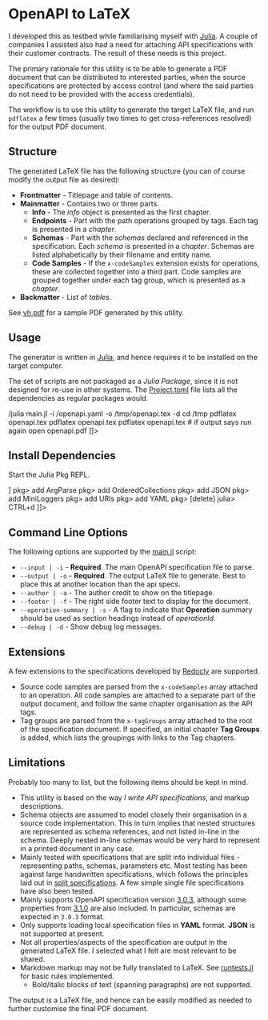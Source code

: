 # OpenAPI to LaTeX

I developed this as testbed while familiarising myself with 
[Julia](https://julialang.org/).  A couple of companies I assisted also had a need for 
attaching API specifications with their customer contracts. The result of these needs 
is this project.

The primary rationale for this utility is to be able to generate a PDF document that can 
be distributed to interested parties, when the source specifications are protected by access 
control (and where the said parties do not need to be provided with the access credentials).

The workflow is to use this utility to generate the target LaTeX file, and run `pdflatex`
a few times (usually two times to get cross-references resolved) for the output PDF document.

## Structure
The generated LaTeX file has the following structure (you can of course modify the output 
file as desired):

* **Frontmatter** - Titlepage and table of contents.
* **Mainmatter** - Contains two or three parts.
  * **Info** - The *info* object is presented as the first chapter.
  * **Endpoints** - Part with the path operations grouped by tags. Each tag is presented in 
    a *chapter*.
  * **Schemas** - Part with the *schemas* declared and referenced in the specification. 
    Each *schema* is presented in a *chapter*. Schemas are listed alphabetically by their 
    filename and entity name.
  * **Code Samples** - If the `x-codeSamples` extension exists for operations, these are 
    collected together into a third part. Code samples are grouped together under each 
    tag group, which is presented as a *chapter*.
* **Backmatter** - List of *tables*.

See [vh.pdf](https://github.com/sptrakesh/openapi2latex/blob/master/vh.pdf) for a sample 
PDF generated by this utility.

## Usage
The generator is written in [Julia](https://julialang.org/), and hence requires it to be 
installed on the target computer.

The set of scripts are not packaged as a *Julia Package*, since it is not designed for 
re-use in other systems. The [Project.toml](https://github.com/sptrakesh/openapi2latex/blob/master/Project.toml)
file lists all the dependencies as regular packages would.

<code-block lang="shell" collapsible="true">
<![CDATA[
cd <path to checked out scripts>
<path to>/julia main.jl -i <path to>/openapi.yaml -o /tmp/openapi.tex -d
cd /tmp
pdflatex openapi.tex
pdflatex openapi.tex
pdflatex openapi.tex # if output says run again
open openapi.pdf
]]>
</code-block>

## Install Dependencies
Start the Julia Pkg REPL.

<code-block lang="shell" collapsible="true">
<![CDATA[
julia> ]
pkg> add ArgParse
pkg> add OrderedCollections
pkg> add JSON
pkg> add MiniLoggers
pkg> add URIs
pkg> add YAML
pkg> [delete]
julia> CTRL+d
]]>
</code-block>

## Command Line Options
The following options are supported by the 
[main.jl](https://github.com/sptrakesh/openapi2latex/blob/master/main.jl) script:

* `--input | -i` - **Required**. The main OpenAPI specification file to parse.
* `--output | -o` - **Required**. The output LaTeX file to generate. Best to place this at 
  another location than the api specs.
* `--author | -a` - The author credit to show on the titlepage.
* `--footer | -f` - The right side footer text to display for the document.
* `--operation-summary | -s` - A flag to indicate that **Operation** summary should be used 
  as section headings instead of *operationId*.
* `--debug | -d` - Show debug log messages.

## Extensions
A few extensions to the specifications developed by [Redocly](https://redocly.com/) are supported.

* Source code samples are parsed from the `x-codeSamples` array attached to an operation. 
  All code samples are attached to a separate part of the output document, and follow the 
  same chapter organisation as the API tags.
* Tag groups are parsed from the `x-tagGroups` array attached to the root of the specification 
  document. If specified, an initial chapter **Tag Groups** is added, which lists the groupings 
  with links to the Tag chapters.

## Limitations
Probably too many to list, but the following items should be kept in mind.

* This utility is based on the way *I write API specifications*, and markup descriptions.
* Schema objects are assumed to model closely their organisation in a source code implementation. This in turn implies that nested structures are represented as schema references, and not listed in-line in the schema. Deeply nested in-line schemas would be very hard to represent in a printed document in any case.
* Mainly tested with specifications that are split into individual files - representing 
  paths, schemas, parameters etc. Most testing has been against large handwritten specifications,
  which follows the principles laid out in [split specifications](https://davidgarcia.dev/posts/how-to-split-open-api-spec-into-multiple-files/).
  A few simple single file specifications have also been tested.
* Mainly supports OpenAPI specification version [3.0.3](https://spec.openapis.org/oas/v3.0.3),
  although some properties from [3.1.0](https://spec.openapis.org/oas/latest.html) are also 
  included. In particular, schemas are expected in `3.0.3` format.
* Only supports loading local specification files in **YAML** format. **JSON** is not 
  supported at present.
* Not all properties/aspects of the specification are output in the generated LaTeX file. 
  I selected what I felt are most relevant to be shared.
* Markdown markup may not be fully translated to LaTeX. See [runtests.jl](https://github.com/sptrakesh/openapi2latex/blob/master/runtests.jl)
  for basic rules implemented.
  * Bold/italic blocks of text (spanning paragraphs) are not supported.

The output is a LaTeX file, and hence can be easily modified as needed to further 
customise the final PDF document.